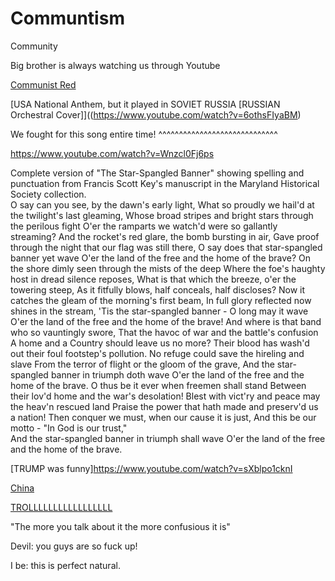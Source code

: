 # Communtism
Community

Big brother is always watching us through Youtube

[Communist Red](https://www.youtube.com/watch?v=6othsFIyaBM)

[USA National Anthem, but it played in SOVIET RUSSIA [RUSSIAN Orchestral Cover]]((https://www.youtube.com/watch?v=6othsFIyaBM)

We fought for this song entire time! ^^^^^^^^^^^^^^^^^^^^^^^^^^^^^

<https://www.youtube.com/watch?v=Wnzcl0Fj6ps>

Complete version of "The Star-Spangled Banner" showing spelling and punctuation 
from Francis Scott Key's manuscript in the Maryland Historical Society collection.  
O say can you see, by the dawn's early light, 
What so proudly we hail'd at the twilight's last gleaming, 
Whose broad stripes and bright stars through the perilous fight 
O'er the ramparts we watch'd were so gallantly streaming? 
And the rocket's red glare, the bomb bursting in air, 
Gave proof through the night that our flag was still there, 
O say does that star-spangled banner yet wave 
O'er the land of the free and the home of the brave? 
On the shore dimly seen through the mists of the deep 
Where the foe's haughty host in dread silence reposes, 
What is that which the breeze, o'er the towering steep, 
As it fitfully blows, half conceals, half discloses? 
Now it catches the gleam of the morning's first beam, 
In full glory reflected now shines in the stream, 
'Tis the star-spangled banner - O long may it wave 
O'er the land of the free and the home of the brave! 
And where is that band who so vauntingly swore, 
That the havoc of war and the battle's confusion 
A home and a Country should leave us no more? 
Their blood has wash'd out their foul footstep's pollution. 
No refuge could save the hireling and slave 
From the terror of flight or the gloom of the grave, 
And the star-spangled banner in triumph doth wave 
O'er the land of the free and the home of the brave. 
O thus be it ever when freemen shall stand 
Between their lov'd home and the war's desolation! 
Blest with vict'ry and peace may the heav'n rescued land 
Praise the power that hath made and preserv'd us a nation! 
Then conquer we must, when our cause it is just, 
And this be our motto - "In God is our trust,"  
And the star-spangled banner in triumph shall wave 
O'er the land of the free and the home of the brave.

[TRUMP was funny]<https://www.youtube.com/watch?v=sXblpo1cknI>

[China](https://www.youtube.com/watch?v=RDrfE9I8_hs)

[TROLLLLLLLLLLLLLLLLL](https://www.youtube.com/watch?v=PobQzVsj7GE)


"The more you talk about it the more confusious it is"


Devil: you guys are so fuck up!

I be: this is perfect natural.
